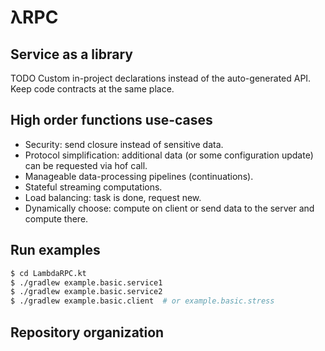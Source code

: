 # λRPC

## Service as a library

TODO Custom in-project declarations instead of the auto-generated API. Keep code contracts at the same place.

## High order functions use-cases

- Security: send closure instead of sensitive data.
- Protocol simplification: additional data (or some configuration update) can be requested via hof call.
- Manageable data-processing pipelines (continuations).
- Stateful streaming computations.
- Load balancing: task is done, request new.
- Dynamically choose: compute on client or send data to the server and compute there.

## Run examples

```bash
$ cd LambdaRPC.kt
$ ./gradlew example.basic.service1
$ ./gradlew example.basic.service2
$ ./gradlew example.basic.client  # or example.basic.stress
```

## Repository organization
